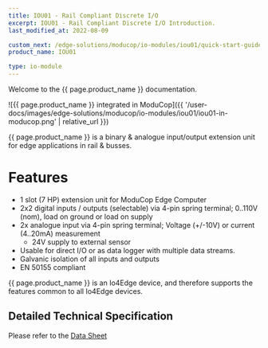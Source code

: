 ```yaml
---
title: IOU01 - Rail Compliant Discrete I/O
excerpt: IOU01 - Rail Compliant Discrete I/O Introduction.
last_modified_at: 2022-08-09

custom_next: /edge-solutions/moducop/io-modules/iou01/quick-start-guide
product_name: IOU01

type: io-module
---
```


Welcome to the {{ page.product_name }} documentation.

![{{ page.product_name }} integrated in ModuCop]({{ '/user-docs/images/edge-solutions/moducop/io-modules/iou01/iou01-in-moducop.png' | relative_url }})

{{ page.product_name }} is a binary & analogue input/output extension unit for edge applications in rail & busses.

# Features

* 1 slot (7 HP) extension unit for ModuCop Edge Computer
* 2x2 digital inputs / outputs (selectable) via 4-pin spring terminal; 0..110V (nom), load on ground or load on supply
* 2x analogue input via 4-pin spring terminal; Voltage (+/-10V) or current (4..20mA) measurement
  * 24V supply to external sensor
* Usable for direct I/O or as data logger with multiple data streams.
* Galvanic isolation of all inputs and outputs
* EN 50155 compliant

[TODO]: # (link to io4edge common page)
{{ page.product_name }} is an Io4Edge device, and therefore supports the features common to all Io4Edge devices.

## Detailed Technical Specification

Please refer to the [Data Sheet](https://www.ci4rail.com/wp-content/uploads/2021/10/IOU01_DS_en.pdf)
